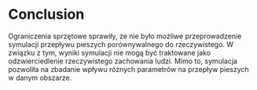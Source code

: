 # Conclusion

Ograniczenia sprzętowe sprawiły, że nie było możliwe przeprowadzenie symulacji przepływu pieszych porównywalnego do rzeczywistego. W związku z tym, wyniki symulacji nie mogą być traktowane jako odzwierciedlenie rzeczywistego zachowania ludzi. Mimo to, symulacja pozwoliła na zbadanie wpływu różnych parametrów na przepływ pieszych w danym obszarze.
